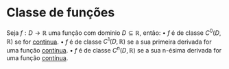 
# Classe de funções

Seja $f:D\longrightarrow\mathbb{R}$ uma função com dominio $D\subseteq\mathbb{R},$ então:
$\bullet~f$  é de classe $C^0(D,\mathbb R)$ se for [continua](Continuidade.md).
$\bullet~f$  é de classe $C^1(D,\mathbb R)$ se a sua primeira derivada for uma função [contínua](Continuidade.md).
$\bullet~f$  é de classe $C^n(D,\mathbb R)$ se a sua n-ésima derivada for uma função [contínua](Continuidade.md).
